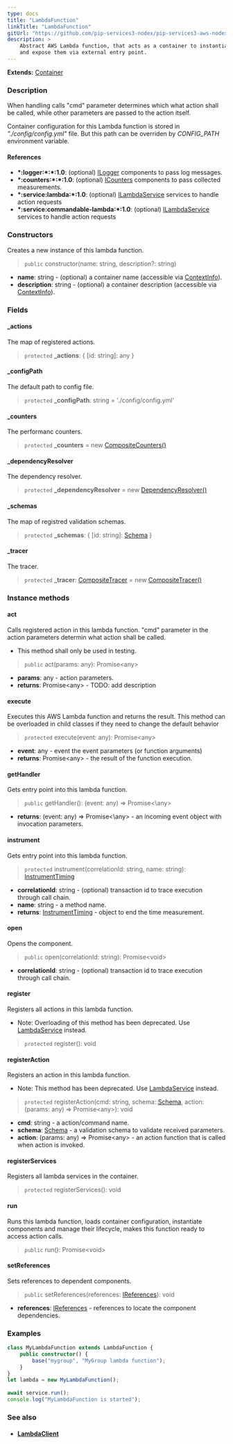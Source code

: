 ```yaml
---
type: docs
title: "LambdaFunction"
linkTitle: "LambdaFunction"
gitUrl: "https://github.com/pip-services3-nodex/pip-services3-aws-nodex"
description: >
    Abstract AWS Lambda function, that acts as a container to instantiate and run components
    and expose them via external entry point. 
---
```


**Extends:** [Container](../../../container/containers/container)

### Description

When handling calls "cmd" parameter determines which what action shall be called, while
other parameters are passed to the action itself.

Container configuration for this Lambda function is stored in *"./config/config.yml"* file.
But this path can be overriden by *CONFIG_PATH* environment variable.


#### References
- **\*:logger:\*:\*:1.0**: (optional) [ILogger](../../../components/log/ilogger) components to pass log messages.
- **\*:counters:\*:\*:1.0**: (optional) [ICounters](../../../components/count/icounters) components to pass collected measurements.
- **\*:service:lambda:\*:1.0**: (optional) [ILambdaService](../../services/ilambda_service) services to handle action requests
- **\*:service:commandable-lambda:\*:1.0**: (optional) [ILambdaService](../../services/ilambda_service) services to handle action requests

### Constructors
Creates a new instance of this lambda function.

> `public` constructor(name: string, description?: string)

- **name**: string - (optional) a container name (accessible via [ContextInfo](../../../components/info/context_info)).
- **description**: string - (optional) a container description (accessible via [ContextInfo](../../../components/info/context_info)).

### Fields

<span class="hide-title-link">

#### _actions
The map of registered actions.
> `protected` **_actions**: { [id: string]: any }

#### _configPath
The default path to config file.
> `protected` **_configPath**: string = './config/config.yml'

#### _counters
The performanc counters.
> `protected` **_counters** = new [CompositeCounters()](../../../components/count/composite_counters)

#### _dependencyResolver
The dependency resolver.
> `protected` **_dependencyResolver** = new [DependencyResolver()](../../../commons/refer/dependency_resolver)

#### _schemas
The map of registred validation schemas.
> `protected` **_schemas**: { [id: string]: [Schema](../../../commons/validate/schema) }

#### _tracer
The tracer.
> `protected` **_tracer**: [CompositeTracer](../../../components/trace/composite_tracer) = new [CompositeTracer()](../../../components/trace/composite_tracer)


</span>


### Instance methods

#### act
Calls registered action in this lambda function.
"cmd" parameter in the action parameters determin
what action shall be called.

- This method shall only be used in testing.

> `public` act(params: any): Promise\<any\>

- **params**: any - action parameters.
- **returns**: Promise\<any\> - TODO: add description

#### execute
Executes this AWS Lambda function and returns the result.
This method can be overloaded in child classes
if they need to change the default behavior

> `protected` execute(event: any): Promise\<any\>

- **event**: any - event the event parameters (or function arguments)
- **returns**: Promise\<any\> - the result of the function execution.

#### getHandler
Gets entry point into this lambda function.

> `public` getHandler(): (event: any) => Promise<\any\>

- **returns**: (event: any) => Promise<\any\> - an incoming event object with invocation parameters.

#### instrument
Gets entry point into this lambda function.

> `protected` instrument(correlationId: string, name: string): [InstrumentTiming](../../../rpc/services/instrument_timing)

- **correlationId**: string - (optional) transaction id to trace execution through call chain.
- **name**: string - a method name.
- **returns**: [InstrumentTiming](../../../rpc/services/instrument_timing) - object to end the time measurement.

#### open
Opens the component.

> `public` open(correlationId: string): Promise\<void\>

- **correlationId**: string - (optional) transaction id to trace execution through call chain.

#### register
Registers all actions in this lambda function.

- Note: Overloading of this method has been deprecated. Use [LambdaService](../../services/lambda_service) instead.

> `protected` register(): void 


#### registerAction
Registers an action in this lambda function.
 
- Note: This method has been deprecated. Use [LambdaService](../../services/lambda_service) instead.

> `protected` registerAction(cmd: string, schema: [Schema](../../../commons/validate/schema), action: (params: any) => Promise\<any\>): void

- **cmd**: string - a action/command name.
- **schema**: [Schema](../../../commons/validate/schema) - a validation schema to validate received parameters.
- **action**: (params: any) => Promise\<any\> - an action function that is called when action is invoked.


#### registerServices
Registers all lambda services in the container.

> `protected` registerServices(): void


#### run
Runs this lambda function, loads container configuration,
instantiate components and manage their lifecycle,
makes this function ready to access action calls.

> `public` run(): Promise\<void\> 


#### setReferences
Sets references to dependent components.

> `public` setReferences(references: [IReferences](../../../commons/refer/ireferences)): void

- **references**: [IReferences](../../../commons/refer/ireferences) - references to locate the component dependencies.



### Examples

```typescript
class MyLambdaFunction extends LambdaFunction {
    public constructor() {
        base("mygroup", "MyGroup lambda function");
    }
}
let lambda = new MyLambdaFunction();
 
await service.run();
console.log("MyLambdaFunction is started");
```

### See also
- #### [LambdaClient](../../clients/lambda_client)
